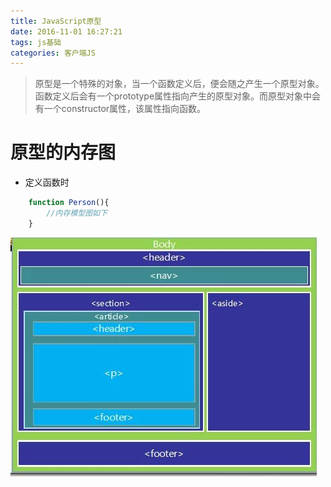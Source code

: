 ```yaml
---
title: JavaScript原型
date: 2016-11-01 16:27:21
tags: js基础
categories: 客户端JS
---
```

>原型是一个特殊的对象，当一个函数定义后，便会随之产生一个原型对象。函数定义后会有一个prototype属性指向产生的原型对象。而原型对象中会有一个constructor属性，该属性指向函数。

<!--more-->
# 原型的内存图
- 定义函数时
```javascript
	function Person(){
    	//内存模型图如下    
	}  
```
![图片](/images/layout_html5.jpg)